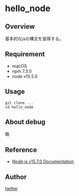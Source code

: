 # hello_node

## Overview
基本的なjsの構文を習得する。

## Requirement
- macOS
- npm 7.3.0
- node v15.5.0

## Usage
```
git clone ...
cd hello_node
```

## About debug
略

## Reference
- [Node.js v15.7.0 Documentation](https://nodejs.org/dist/latest-v15.x/docs/api/)

## Author
[twitter](https://twitter.com/totti13101176)
